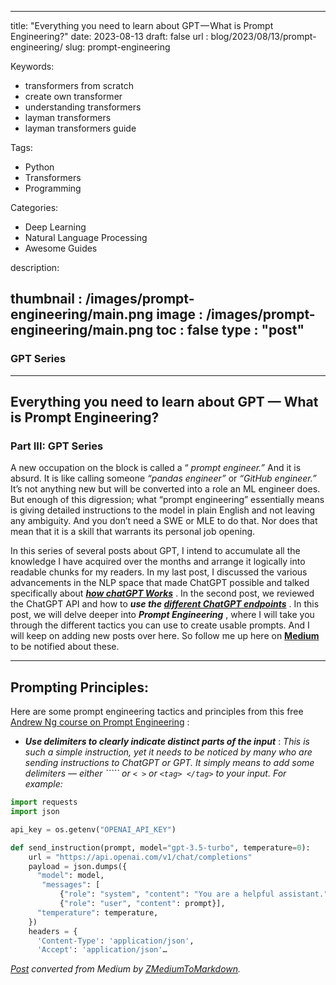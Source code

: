 
---
title:  "Everything you need to learn about GPT — What is Prompt Engineering?"
date:  2023-08-13
draft: false
url : blog/2023/08/13/prompt-engineering/
slug: prompt-engineering

Keywords:
- transformers from scratch
- create own transformer
- understanding transformers
- layman transformers
- layman transformers guide

Tags:
- Python
- Transformers
- Programming

Categories:
- Deep Learning
- Natural Language Processing
- Awesome Guides

description:

thumbnail : /images/prompt-engineering/main.png
image : /images/prompt-engineering/main.png
toc : false
type : "post"
---

### GPT Series

---
## Everything you need to learn about GPT — What is Prompt Engineering?
### Part III: GPT Series

A new occupation on the block is called a “ _prompt engineer\.”_ And it is absurd\. It is like calling someone _“pandas engineer”_ or _“GitHub engineer\.”_ It’s not anything new but will be converted into a role an ML engineer does\. But enough of this digression; what “prompt engineering” essentially means is giving detailed instructions to the model in plain English and not leaving any ambiguity\. And you don’t need a SWE or MLE to do that\. Nor does that mean that it is a skill that warrants its personal job opening\.

In this series of several posts about GPT, I intend to accumulate all the knowledge I have acquired over the months and arrange it logically into readable chunks for my readers\. In my last post, I discussed the various advancements in the NLP space that made ChatGPT possible and talked specifically about [**_how chatGPT Works_**](https://medium.com/the-algorithmic-minds/everything-you-need-to-learn-about-gpt-how-does-chatgpt-work-8565c87b6101?source=your_stories_page-------------------------------------) \. In the second post, we reviewed the ChatGPT API and how to **_use the [different ChatGPT endpoints](https://medium.com/the-algorithmic-minds/everything-you-need-to-learn-about-gpt-openai-api-in-action-bf210908df1f?source=your_stories_page-------------------------------------)_** \. In this post, we will delve deeper into **_Prompt Engineering_** , where I will take you through the different tactics you can use to create usable prompts\. And I will keep on adding new posts over here\. So follow me up here on [**Medium**](https://mlwhiz.medium.com/) to be notified about these\.

---
## Prompting Principles:

Here are some prompt engineering tactics and principles from this free [Andrew Ng course on Prompt Engineering](https://www.deeplearning.ai/short-courses/chatgpt-prompt-engineering-for-developers/) :
- **_Use delimiters to clearly indicate distinct parts of the input_** : _This is such a simple instruction, yet it needs to be noticed by many who are sending instructions to ChatGPT or GPT\. It simply means to add some delimiters — either ````` or `< >` or `<tag> </tag>` to your input\. For example:_

```python
import requests
import json

api_key = os.getenv("OPENAI_API_KEY")

def send_instruction(prompt, model="gpt-3.5-turbo", temperature=0):
    url = "https://api.openai.com/v1/chat/completions"
    payload = json.dumps({
      "model": model,
       "messages": [
           {"role": "system", "content": "You are a helpful assistant."}, 
           {"role": "user", "content": prompt}],
      "temperature": temperature,
    })
    headers = {
      'Content-Type': 'application/json',
      'Accept': 'application/json'…
```



_[Post](https://medium.com/the-algorithmic-minds/everything-you-need-to-learn-about-gpt-what-is-prompt-engineering-15ce58d3e202) converted from Medium by [ZMediumToMarkdown](https://github.com/ZhgChgLi/ZMediumToMarkdown)._
